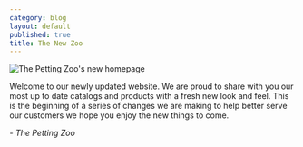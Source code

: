 ```yaml
---
category: blog
layout: default
published: true
title: The New Zoo
---
```


![The Petting Zoo's new homepage](/static/uploads/blog-tpz-homepage.jpg)

Welcome to our newly updated website. We are proud to share with you our most up to date catalogs and products with a fresh new look and feel. This is the beginning of a series of changes we are making to help better serve our customers we hope you enjoy the new things to come.

_- The Petting Zoo_